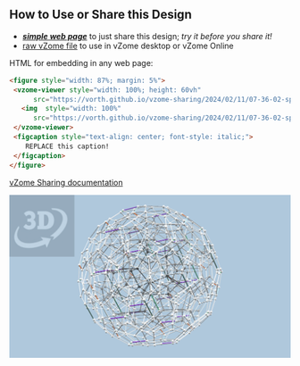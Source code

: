 
## How to Use or Share this Design

 - [***simple web page***](<https://vorth.github.io/vzome-sharing/2024/02/11/07-36-02-spruce-quaternion-120cell/>) to just share this design; *try it before you share it!*
 - [raw vZome file](<https://raw.githubusercontent.com/vorth/vzome-sharing/main/2024/02/11/07-36-02-spruce-quaternion-120cell/spruce-quaternion-120cell.vZome>) to use in vZome desktop or vZome Online
 
 HTML for embedding in any web page:
 ```html
<figure style="width: 87%; margin: 5%">
  <vzome-viewer style="width: 100%; height: 60vh"
       src="https://vorth.github.io/vzome-sharing/2024/02/11/07-36-02-spruce-quaternion-120cell/spruce-quaternion-120cell.vZome" >
    <img  style="width: 100%"
       src="https://vorth.github.io/vzome-sharing/2024/02/11/07-36-02-spruce-quaternion-120cell/spruce-quaternion-120cell.png" >
  </vzome-viewer>
  <figcaption style="text-align: center; font-style: italic;">
     REPLACE this caption!
  </figcaption>
</figure>
 ```

[vZome Sharing documentation](https://vzome.github.io/vzome/sharing.html#how-it-works)

![Image](<spruce-quaternion-120cell.png>)

